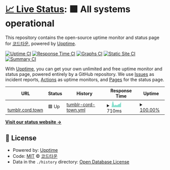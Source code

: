 # [📈 Live Status](https://status.cord.town): <!--live status--> **🟩 All systems operational**

This repository contains the open-source uptime monitor and status page for [코드타운](https://status.cord.town), powered by [Upptime](https://github.com/upptime/upptime).

[![Uptime CI](https://github.com/CORDTOWN/status/workflows/Uptime%20CI/badge.svg)](https://github.com/CORDTOWN/status/actions?query=workflow%3A%22Uptime+CI%22)
[![Response Time CI](https://github.com/CORDTOWN/status/workflows/Response%20Time%20CI/badge.svg)](https://github.com/CORDTOWN/status/actions?query=workflow%3A%22Response+Time+CI%22)
[![Graphs CI](https://github.com/CORDTOWN/status/workflows/Graphs%20CI/badge.svg)](https://github.com/CORDTOWN/status/actions?query=workflow%3A%22Graphs+CI%22)
[![Static Site CI](https://github.com/CORDTOWN/status/workflows/Static%20Site%20CI/badge.svg)](https://github.com/CORDTOWN/status/actions?query=workflow%3A%22Static+Site+CI%22)
[![Summary CI](https://github.com/CORDTOWN/status/workflows/Summary%20CI/badge.svg)](https://github.com/CORDTOWN/status/actions?query=workflow%3A%22Summary+CI%22)

With [Upptime](https://upptime.js.org), you can get your own unlimited and free uptime monitor and status page, powered entirely by a GitHub repository. We use [Issues](https://github.com/CORDTOWN/status/issues) as incident reports, [Actions](https://github.com/CORDTOWN/status/actions) as uptime monitors, and [Pages](https://status.cord.town) for the status page.

<!--start: status pages-->
<!-- This summary is generated by Upptime (https://github.com/upptime/upptime) -->
<!-- Do not edit this manually, your changes will be overwritten -->
<!-- prettier-ignore -->
| URL | Status | History | Response Time | Uptime |
| --- | ------ | ------- | ------------- | ------ |
| <img alt="" src="https://icons.duckduckgo.com/ip3/tumblr.cord.town.ico" height="13"> [tumblr.cord.town](https://tumblr.cord.town/) | 🟩 Up | [tumblr-cord-town.yml](https://github.com/CORDTOWN/status/commits/HEAD/history/tumblr-cord-town.yml) | <details><summary><img alt="Response time graph" src="./graphs/tumblr-cord-town/response-time-week.png" height="20"> 710ms</summary><br><a href="https://status.cord.town/history/tumblr-cord-town"><img alt="Response time 744" src="https://img.shields.io/endpoint?url=https%3A%2F%2Fraw.githubusercontent.com%2FCORDTOWN%2Fstatus%2FHEAD%2Fapi%2Ftumblr-cord-town%2Fresponse-time.json"></a><br><a href="https://status.cord.town/history/tumblr-cord-town"><img alt="24-hour response time 1129" src="https://img.shields.io/endpoint?url=https%3A%2F%2Fraw.githubusercontent.com%2FCORDTOWN%2Fstatus%2FHEAD%2Fapi%2Ftumblr-cord-town%2Fresponse-time-day.json"></a><br><a href="https://status.cord.town/history/tumblr-cord-town"><img alt="7-day response time 710" src="https://img.shields.io/endpoint?url=https%3A%2F%2Fraw.githubusercontent.com%2FCORDTOWN%2Fstatus%2FHEAD%2Fapi%2Ftumblr-cord-town%2Fresponse-time-week.json"></a><br><a href="https://status.cord.town/history/tumblr-cord-town"><img alt="30-day response time 517" src="https://img.shields.io/endpoint?url=https%3A%2F%2Fraw.githubusercontent.com%2FCORDTOWN%2Fstatus%2FHEAD%2Fapi%2Ftumblr-cord-town%2Fresponse-time-month.json"></a><br><a href="https://status.cord.town/history/tumblr-cord-town"><img alt="1-year response time 763" src="https://img.shields.io/endpoint?url=https%3A%2F%2Fraw.githubusercontent.com%2FCORDTOWN%2Fstatus%2FHEAD%2Fapi%2Ftumblr-cord-town%2Fresponse-time-year.json"></a></details> | <details><summary><a href="https://status.cord.town/history/tumblr-cord-town">100.00%</a></summary><a href="https://status.cord.town/history/tumblr-cord-town"><img alt="All-time uptime 100.00%" src="https://img.shields.io/endpoint?url=https%3A%2F%2Fraw.githubusercontent.com%2FCORDTOWN%2Fstatus%2FHEAD%2Fapi%2Ftumblr-cord-town%2Fuptime.json"></a><br><a href="https://status.cord.town/history/tumblr-cord-town"><img alt="24-hour uptime 100.00%" src="https://img.shields.io/endpoint?url=https%3A%2F%2Fraw.githubusercontent.com%2FCORDTOWN%2Fstatus%2FHEAD%2Fapi%2Ftumblr-cord-town%2Fuptime-day.json"></a><br><a href="https://status.cord.town/history/tumblr-cord-town"><img alt="7-day uptime 100.00%" src="https://img.shields.io/endpoint?url=https%3A%2F%2Fraw.githubusercontent.com%2FCORDTOWN%2Fstatus%2FHEAD%2Fapi%2Ftumblr-cord-town%2Fuptime-week.json"></a><br><a href="https://status.cord.town/history/tumblr-cord-town"><img alt="30-day uptime 100.00%" src="https://img.shields.io/endpoint?url=https%3A%2F%2Fraw.githubusercontent.com%2FCORDTOWN%2Fstatus%2FHEAD%2Fapi%2Ftumblr-cord-town%2Fuptime-month.json"></a><br><a href="https://status.cord.town/history/tumblr-cord-town"><img alt="1-year uptime 100.00%" src="https://img.shields.io/endpoint?url=https%3A%2F%2Fraw.githubusercontent.com%2FCORDTOWN%2Fstatus%2FHEAD%2Fapi%2Ftumblr-cord-town%2Fuptime-year.json"></a></details>

<!--end: status pages-->

[**Visit our status website →**](https://status.cord.town)

## 📄 License

- Powered by: [Upptime](https://github.com/upptime/upptime)
- Code: [MIT](./LICENSE) © [코드타운](https://status.cord.town)
- Data in the `./history` directory: [Open Database License](https://opendatacommons.org/licenses/odbl/1-0/)
